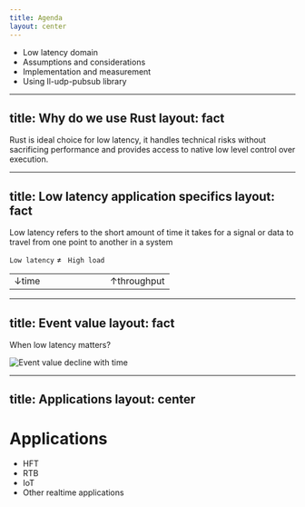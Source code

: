 ```yaml
---
title: Agenda
layout: center
---
```


- Low latency domain
- Assumptions and considerations
- Implementation and measurement
- Using ll-udp-pubsub library

---
title: Why do we use Rust
layout: fact
---

Rust is ideal choice for low latency, it handles technical risks without sacrificing performance and provides access to native low level control over execution.

---
title: Low latency application specifics
layout: fact
---

Low latency refers to the short amount of time it takes for a signal or data to travel from one point to another in a system

`Low latency` ≠ ` High load `

<table>
<tr><td align="left" width="60%">
↓time
</td>
<td align="right">
↑throughput
</td>
</tr>
</table>

---
title: Event value
layout: fact
---

When low latency matters?

![Event value decline with time](static/event-time-value.png)

<!-- швидко  -->

---
title: Applications
layout: center
---

# Applications

- HFT
- RTB
- IoT
- Other realtime applications


<!-- не коментувати чьому -->


